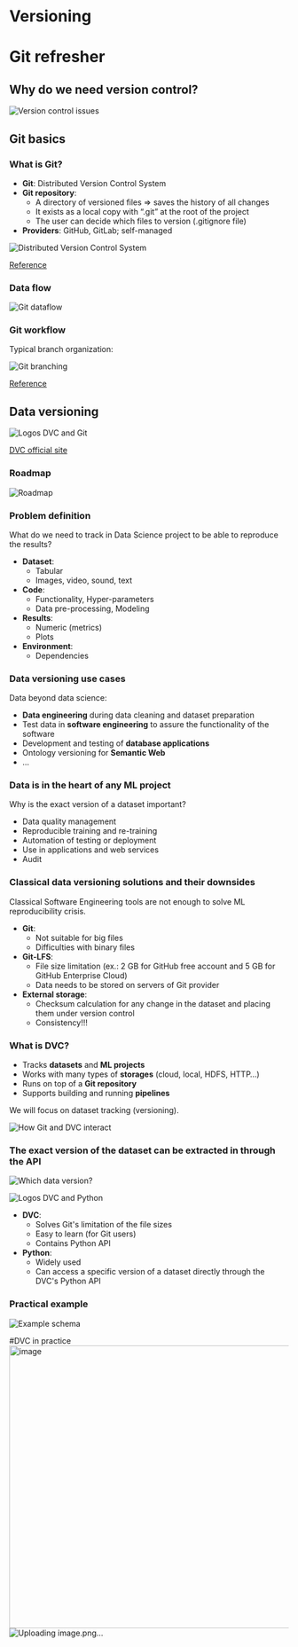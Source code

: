 # Versioning

# Git refresher

## Why do we need version control?

![Version control issues](./assets/doc_ver_joke.png)

## Git basics

### What is Git?

- **Git**: Distributed Version Control System
- **Git repository**:
  - A directory of versioned files => saves the history of all changes
  - It exists as a local copy with “.git” at the root of the project
  - The user can decide which files to version (.gitignore file)
- **Providers**: GitHub, GitLab; self-managed

![Distributed Version Control System](./assets/distributed_vcs.png)

[Reference](https://git-scm.com/book/en/v2/Getting-Started-About-Version-Control)

### Data flow

![Git dataflow](./assets/git_dataflow.png)

### Git workflow

Typical branch organization:

![Git branching](./assets/git_branching.png)

[Reference](https://www.atlassian.com/git/tutorials/comparing-workflows/gitflow-workflow)

## Data versioning

![Logos DVC and Git](./assets/logo_dvc_git.png)

[DVC official site](https://dvc.org/)

### Roadmap

![Roadmap](./assets/roadmap.png)

### Problem definition

What do we need to track in Data Science project to be able to reproduce the results?

- **Dataset**:
  - Tabular
  - Images, video, sound, text
- **Code**:
  - Functionality, Hyper-parameters
  - Data pre-processing, Modeling
- **Results**:
  - Numeric (metrics)
  - Plots
- **Environment**:
  - Dependencies

### Data versioning use cases

Data beyond data science:

- **Data engineering** during data cleaning and dataset preparation
- Test data in **software engineering** to assure the functionality of the software
- Development and testing of **database applications**
- Ontology versioning for **Semantic Web**
- ...

### Data is in the heart of any ML project

Why is the exact version of a dataset important?

- Data quality management
- Reproducible training and re-training
- Automation of testing or deployment
- Use in applications and web services
- Audit

### Classical data versioning solutions and their downsides

Classical Software Engineering tools are not enough to solve ML reproducibility crisis.

- **Git**:
  - Not suitable for big files
  - Difficulties with binary files
- **Git-LFS**:
  - File size limitation (ex.: 2 GB for GitHub free account and 5 GB for GitHub Enterprise Cloud)
  - Data needs to be stored on servers of Git provider
- **External storage**:
  - Checksum calculation for any change in the dataset and placing them under version control
  - Consistency!!!

### What is DVC?

- Tracks **datasets** and **ML projects**
- Works with many types of **storages** (cloud, local, HDFS, HTTP…)
- Runs on top of a **Git repository**
- Supports building and running **pipelines**

We will focus on dataset tracking (versioning).

![How Git and DVC interact](./assets/interface_dvc_git.png)

### The exact version of the dataset can be extracted in through the API

![Which data version?](./assets/data_ver_joke.jpeg)

![Logos DVC and Python](./assets/logo_dvc_python.png)

- **DVC**:
  - Solves Git's limitation of the file sizes
  - Easy to learn (for Git users)
  - Contains Python API
- **Python**:
  - Widely used
  - Can access a specific version of a dataset directly through the DVC's Python API

### Practical example

![Example schema](./assets/lab_schema.png)


#DVC in practice
<img width="510" alt="image" src="https://github.com/crtrianac/dsti-mlops-2022-
  ![image](https://github.com/crtrianac/dsti-mlops-2022-autumn/assets/36132629/b3403583-c3f5-4979-8ae5-ae5472148003)
autumn/assets/36132629/c8837b34-8fd0-4269-b9e2-100f219b297d">
![Uploading image.png…]()


